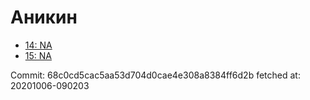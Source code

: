 # Аникин
- [14: NA](14.md)
- [15: NA](15.md)

Commit: 68c0cd5cac5aa53d704d0cae4e308a8384ff6d2b
 fetched at: 20201006-090203
